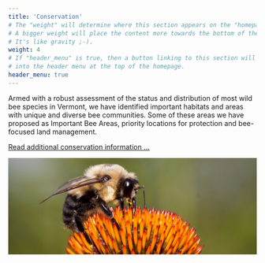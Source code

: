 ```yaml
---
title: 'Conservation'
# The "weight" will determine where this section appears on the "homepage".
# A bigger weight will place the content more towards the bottom of the page.
# It's like gravity ;-).
weight: 4
# If "header_menu" is true, then a button linking to this section will be placed
# into the header menu at the top of the homepage.
header_menu: true
---
```



<div class="doubleColumn">
<div>
Armed with a robust assessment of the status and distribution of most wild bee species in Vermont, we have identified important habitats and areas with unique and diverse bee communities. Some of these areas we have proposed as Important Bee Areas, priority locations for protection and bee-focused land management.

<a href="https://vtecostudies.github.io/SoBees_Conservation/" target="blank_">Read additional conservation information ...</a>
</div>
<div>
<img src="images/Bombus-griseocollis.jpg" alt="Bombus griseocollis" style="margin: 0px height: 700px; width: 700px">
</div>
</div>


